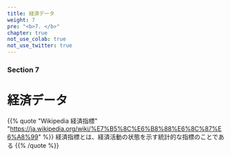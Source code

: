 ```yaml
---
title: 経済データ
weight: 7
pre: "<b>7. </b>"
chapter: true
not_use_colab: true
not_use_twitter: true
---
```


### Section 7

# 経済データ

{{% quote "Wikipedia 経済指標" "https://ja.wikipedia.org/wiki/%E7%B5%8C%E6%B8%88%E6%8C%87%E6%A8%99" %}}
経済指標とは、経済活動の状態を示す統計的な指標のことである
{{% /quote %}}